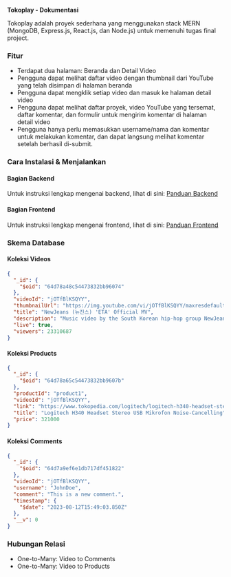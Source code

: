 **Tokoplay - Dokumentasi**

Tokoplay adalah proyek sederhana yang menggunakan stack MERN (MongoDB, Express.js, React.js, dan Node.js) untuk memenuhi tugas final project.

### Fitur
- Terdapat dua halaman: Beranda dan Detail Video
- Pengguna dapat melihat daftar video dengan thumbnail dari YouTube yang telah disimpan di halaman beranda
- Pengguna dapat mengklik setiap video dan masuk ke halaman detail video
- Pengguna dapat melihat daftar proyek, video YouTube yang tersemat, daftar komentar, dan formulir untuk mengirim komentar di halaman detail video
- Pengguna hanya perlu memasukkan username/nama dan komentar untuk melakukan komentar, dan dapat langsung melihat komentar setelah berhasil di-submit.

### Cara Instalasi & Menjalankan

#### Bagian Backend
Untuk instruksi lengkap mengenai backend, lihat di sini: [Panduan Backend](https://github.com/zikrikn/fullstack-track-final-project-gigih-3.0/blob/main/back-end/readme.md)

#### Bagian Frontend
Untuk instruksi lengkap mengenai frontend, lihat di sini: [Panduan Frontend](https://github.com/zikrikn/fullstack-track-final-project-gigih-3.0/blob/main/front-end/tokoplay/README.md)

### Skema Database

#### Koleksi Videos
```json
{
  "_id": {
    "$oid": "64d78a48c54473832bb96074"
  },
  "videoId": "jOTfBlKSQYY",
  "thumbnailUrl": "https://img.youtube.com/vi/jOTfBlKSQYY/maxresdefault.jpg",
  "title": "NewJeans (뉴진스) 'ETA' Official MV",
  "description": "Music video by the South Korean hip-hop group NewJeans. It features a catchy beat and stylish visuals.",
  "live": true,
  "viewers": 23310687
}
```

#### Koleksi Products
```json
{
  "_id": {
    "$oid": "64d78a65c54473832bb9607b"
  },
  "productId": "product1",
  "videoId": "jOTfBlKSQYY",
  "link": "https://www.tokopedia.com/logitech/logitech-h340-headset-stereo-usb-mikrofon-noise-cancelling?source=homepage.left_carousel.0.266926",
  "title": "Logitech H340 Headset Stereo USB Mikrofon Noise-Cancelling",
  "price": 321000
}
```

#### Koleksi Comments
```json
{
  "_id": {
    "$oid": "64d7a9ef6e1db717df451822"
  },
  "videoId": "jOTfBlKSQYY",
  "username": "JohnDoe",
  "comment": "This is a new comment.",
  "timestamp": {
    "$date": "2023-08-12T15:49:03.850Z"
  },
  "__v": 0
}
```

### Hubungan Relasi
- One-to-Many: Video to Comments
- One-to-Many: Video to Products